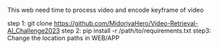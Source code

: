 This web need time to process video and encode keyframe of video   

step 1:
git clone https://github.com/MidoriyaHero/Video-Retrieval-AI_Challenge2023
step 2:
pip install -r /path/to/requirements.txt
step3:
Change the location paths in WEB/APP